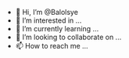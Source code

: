 - 👋 Hi, I’m @Balolsye
- 👀 I’m interested in ...
- 🌱 I’m currently learning ...
- 💞️ I’m looking to collaborate on ...
- 📫 How to reach me ...

<!---
Balolsye/Balolsye is a ✨ special ✨ repository because its `README.md` (this file) appears on your GitHub Tinghengker.
You can click the Preview link to take a look at your changes.
--->
